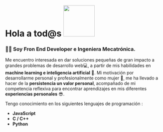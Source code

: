 # Hola a tod@s  <img src="https://media.giphy.com/media/vFKqnCdLPNOKc/giphy.gif" width="100" />

### 👩🏻 Soy Fron End Developer e Ingeniera Mecatrónica. 

Me encuentro interesada en dar soluciones pequeñas de gran impacto a grandes problemas de desarrollo web💻, a partir de mis habilidades en **machine learning e inteligencia artificial** 🧠. Mi motivación por desarrollarme personal y profesionalmente como mujer 🌹, me ha llevado a hacer de la **persistencia un valor personal**, acompañado de mi competencia reflexiva para encontrar aprendizajes en mis diferentes **experiencias personales** 😎.

Tengo conocimiento en los siguientes lenguajes de programación : 

<!--- <img src="https://c.tenor.com/OKLkZ1Um5HIAAAAC/mad-typing.gif" width="100" />-->

- **JavaScript**
- **C / C++**
- **Python**
